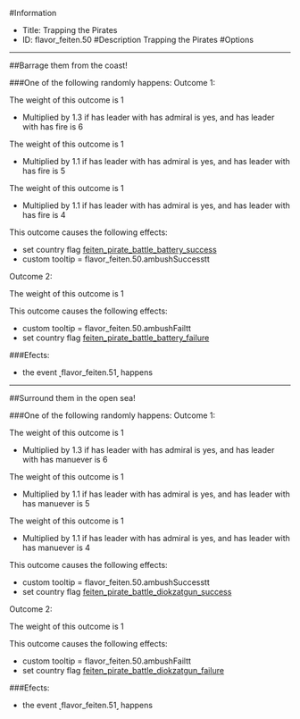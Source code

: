 #Information
 - Title: Trapping the Pirates
 - ID: flavor_feiten.50
#Description
Trapping the Pirates
#Options

___
##Barrage them from the coast!

###One of the following randomly happens:
Outcome 1:

The weight of this outcome is 1
 - Multiplied by 1.3 if has leader with has admiral is yes, and has leader with has fire is 6

The weight of this outcome is 1
 - Multiplied by 1.1 if has leader with has admiral is yes, and has leader with has fire is 5

The weight of this outcome is 1
 - Multiplied by 1.1 if has leader with has admiral is yes, and has leader with has fire is 4

This outcome causes the following effects:<ul><li>set country flag [feiten_pirate_battle_battery_success](../flags/feiten_pirate_battle_battery_success.md)</li><li>custom tooltip = flavor_feiten.50.ambushSuccesstt</li></ul>
Outcome 2:

The weight of this outcome is 1

This outcome causes the following effects:<ul><li>custom tooltip = flavor_feiten.50.ambushFailtt</li><li>set country flag [feiten_pirate_battle_battery_failure](../flags/feiten_pirate_battle_battery_failure.md)</li></ul>

###Efects:<ul><li>the event ˻flavor_feiten.51˼ happens</li></ul>

___
##Surround them in the open sea!

###One of the following randomly happens:
Outcome 1:

The weight of this outcome is 1
 - Multiplied by 1.3 if has leader with has admiral is yes, and has leader with has manuever is 6

The weight of this outcome is 1
 - Multiplied by 1.1 if has leader with has admiral is yes, and has leader with has manuever is 5

The weight of this outcome is 1
 - Multiplied by 1.1 if has leader with has admiral is yes, and has leader with has manuever is 4

This outcome causes the following effects:<ul><li>custom tooltip = flavor_feiten.50.ambushSuccesstt</li><li>set country flag [feiten_pirate_battle_diokzatgun_success](../flags/feiten_pirate_battle_diokzatgun_success.md)</li></ul>
Outcome 2:

The weight of this outcome is 1

This outcome causes the following effects:<ul><li>custom tooltip = flavor_feiten.50.ambushFailtt</li><li>set country flag [feiten_pirate_battle_diokzatgun_failure](../flags/feiten_pirate_battle_diokzatgun_failure.md)</li></ul>

###Efects:<ul><li>the event ˻flavor_feiten.51˼ happens</li></ul>
